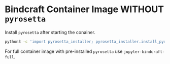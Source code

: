 # Bindcraft Container Image WITHOUT `pyrosetta`

Install `pyrosetta` after starting the conainer.

```bash
python3 -c 'import pyrosetta_installer; pyrosetta_installer.install_pyrosetta()'
```

For full container image with pre-installed `pyrosetta` use `jupyter-bindcraft-full`.
